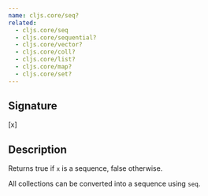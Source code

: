 ```yaml
---
name: cljs.core/seq?
related:
  - cljs.core/seq
  - cljs.core/sequential?
  - cljs.core/vector?
  - cljs.core/coll?
  - cljs.core/list?
  - cljs.core/map?
  - cljs.core/set?
---
```


## Signature
[x]


## Description

Returns true if `x` is a sequence, false otherwise.

All collections can be converted into a sequence using `seq`.
